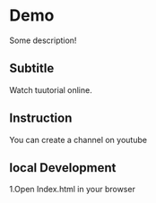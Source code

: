 # Demo

Some description! 


## Subtitle 

Watch tuutorial online.

## Instruction
You can create a channel on youtube

## local Development

1.Open Index.html in your browser 